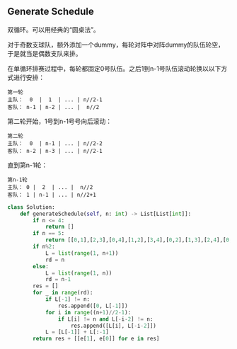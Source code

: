 ## Generate Schedule

双循环。可以用经典的“圆桌法”。

对于奇数支球队，额外添加一个dummy，每轮对阵中对阵dummy的队伍轮空，于是就当是偶数支队来排。

在单循环排赛过程中，每轮都固定0号队伍。之后1到n-1号队伍滚动轮换以以下方式进行安排：

```text
第一轮
主队：  0  |  1  | ... | n//2-1
客队： n-1 | n-2 | ... |  n//2
```
第二轮开始，1号到n-1号号向后滚动：
```text
第二轮
主队：  0  | n-1 | ... | n//2-2
客队： n-2 | n-3 | ... | n//2-1
```
直到第n-1轮：
```text
第n-1轮
主队： 0 |  2  | ... |  n//2
客队： 1 | n-1 | ... | n//2+1
```

```python
class Solution:
    def generateSchedule(self, n: int) -> List[List[int]]:
        if n <= 4:
            return []
        if n == 5:
            return [[0,1],[2,3],[0,4],[1,2],[3,4],[0,2],[1,3],[2,4],[0,3],[1,4],[2,0],[3,1],[4,0],[2,1],[4,3],[1,0],[3,2],[4,1],[3,0],[4,2]]
        if n%2:
            L = list(range(1, n+1))
            rd = n
        else:
            L = list(range(1, n))
            rd = n-1
        res = []
        for _ in range(rd):
            if L[-1] != n:
                res.append([0, L[-1]])
            for i in range((n+1)//2-1):
                if L[i] != n and L[-i-2] != n:
                    res.append([L[i], L[-i-2]])    
            L = [L[-1]] + L[:-1]
        return res + [[e[1], e[0]] for e in res]
```